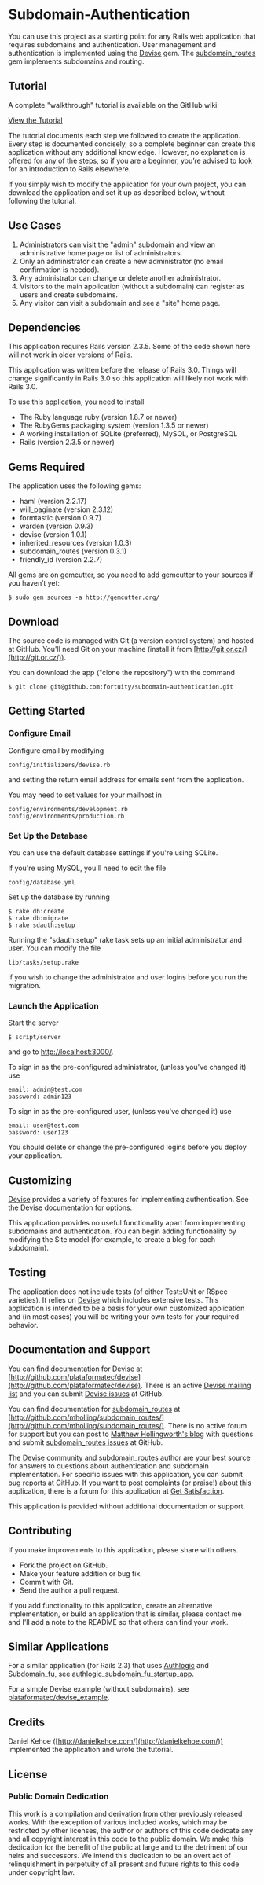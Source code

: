 # Subdomain-Authentication

You can use this project as a starting point for any Rails web application that requires subdomains and authentication. User management and authentication is implemented using the  [Devise](http://github.com/plataformatec/devise) gem. The [subdomain_routes](http://github.com/mholling/subdomain_routes/) gem implements subdomains and routing.

## Tutorial

A complete "walkthrough" tutorial is available on the GitHub wiki:

[View the Tutorial](http://wiki.github.com/fortuity/subdomain-authentication/tutorial-walkthrough)

The tutorial documents each step we followed to create the application. Every step is documented concisely, so a complete beginner can create this application without any additional knowledge. However, no explanation is offered for any of the steps, so if you are a beginner, you’re advised to look for an introduction to Rails elsewhere.

If you simply wish to modify the application for your own project, you can download the application and set it up as described below, without following the tutorial.

## Use Cases

1. Administrators can visit the "admin" subdomain and view an administrative home page or list of administrators.
2. Only an administrator can create a new administrator (no email confirmation is needed).
3. Any administrator can change or delete another administrator.
4. Visitors to the main application (without a subdomain) can register as users and create subdomains.
5. Any visitor can visit a subdomain and see a "site" home page.

## Dependencies

This application requires Rails version 2.3.5. Some of the code shown here will not work in older versions of Rails. 

This application was written before the release of Rails 3.0. Things will change significantly in Rails 3.0 so this application will likely not work with Rails 3.0.

To use this application, you need to install 

* The Ruby language ruby (version 1.8.7 or newer)
* The RubyGems packaging system (version 1.3.5 or newer)
* A working installation of SQLite (preferred), MySQL, or PostgreSQL
* Rails (version 2.3.5 or newer)

## Gems Required

The application uses the following gems:

* haml (version 2.2.17)
* will_paginate (version 2.3.12)
* formtastic (version 0.9.7)
* warden (version 0.9.3)
* devise (version 1.0.1)
* inherited_resources (version 1.0.3)
* subdomain_routes (version 0.3.1)
* friendly_id (version 2.2.7)

All gems are on gemcutter, so you need to add gemcutter to your sources if you haven’t yet:

    $ sudo gem sources -a http://gemcutter.org/

## Download

The source code is managed with Git (a version control system) and hosted at GitHub. You'll need Git on your machine (install it from [http://git.or.cz/](http://git.or.cz/)).

You can download the app ("clone the repository") with the command

    $ git clone git@github.com:fortuity/subdomain-authentication.git

## Getting Started

### Configure Email

Configure email by modifying

    config/initializers/devise.rb

and setting the return email address for emails sent from the application.

You may need to set values for your mailhost in

    config/environments/development.rb
    config/environments/production.rb

### Set Up the Database

You can use the default database settings if you're using SQLite. 

If you're using MySQL, you'll need to edit the file

    config/database.yml

Set up the database by running

    $ rake db:create
    $ rake db:migrate
    $ rake sdauth:setup

Running the "sdauth:setup" rake task sets up an initial administrator and user. You can modify the file

    lib/tasks/setup.rake

if you wish to change the administrator and user logins before you run the migration.

### Launch the Application

Start the server

    $ script/server

and go to [http://localhost:3000/](http://localhost:3000/). 

To sign in as the pre-configured administrator, (unless you've changed it) use

    email: admin@test.com
    password: admin123

To sign in as the pre-configured user, (unless you've changed it) use

    email: user@test.com
    password: user123

You should delete or change the pre-configured logins before you deploy your application.

## Customizing

[Devise](http://github.com/plataformatec/devise) provides a variety of features for implementing authentication. See the Devise documentation for options.

This application provides no useful functionality apart from implementing subdomains and authentication. You can begin adding functionality by modifying the Site model (for example, to create a blog for each subdomain).

## Testing

The application does not include tests (of either Test::Unit or RSpec varieties). It relies on  [Devise](http://github.com/plataformatec/devise) which includes extensive tests. This application is intended to be a basis for your own customized application and (in most cases) you will be writing your own tests for your required behavior.

## Documentation and Support

You can find documentation for [Devise](http://github.com/plataformatec/devise) at [http://github.com/plataformatec/devise](http://github.com/plataformatec/devise). There is an active [Devise mailing list](http://groups.google.com/group/plataformatec-devise) and you can submit [Devise issues](http://github.com/plataformatec/devise/issues) at GitHub.

You can find documentation for [subdomain_routes](http://github.com/mholling/subdomain_routes/) at [http://github.com/mholling/subdomain_routes/](http://github.com/mholling/subdomain_routes/). There is no active forum for support but you can post to [Matthew Hollingworth's blog](http://code.matthewhollingworth.net/articles/2009-06-02-adding-subdomains-to-rails-routing) with questions and submit [subdomain_routes issues](http://github.com/mholling/subdomain_routes/issues) at GitHub.

The [Devise](http://github.com/plataformatec/devise) community and  [subdomain_routes](http://github.com/mholling/subdomain_routes/) author are your best source for answers to questions about authentication and subdomain implementation. For specific issues with this application, you can submit [bug reports](http://github.com/fortuity/subdomain-authentication/issues) at GitHub. If you want to post complaints (or praise!) about this application, there is a forum for this application at [Get Satisfaction](http://getsatisfaction.com/origin/products/origin_rails_23subdomain_authentication_example_application).

This application is provided without additional documentation or support.

## Contributing

If you make improvements to this application, please share with others.

* Fork the project on GitHub.
* Make your feature addition or bug fix.
* Commit with Git.
* Send the author a pull request.

If you add functionality to this application, create an alternative implementation, or build an application that is similar, please contact me and I'll add a note to the README so that others can find your work.

## Similar Applications

For a similar application (for Rails 2.3) that uses [Authlogic](http://github.com/binarylogic/authlogic/tree/master) and [Subdomain_fu](http://github.com/mbleigh/subdomain-fu), see [authlogic_subdomain_fu_startup_app](http://github.com/devinterface/authlogic_subdomain_fu_startup_app).

For a simple Devise example (without subdomains), see [plataformatec/devise_example](http://github.com/plataformatec/devise_example).

## Credits

Daniel Kehoe ([http://danielkehoe.com/](http://danielkehoe.com/)) implemented the application and wrote the tutorial.

## License

### Public Domain Dedication

This work is a compilation and derivation from other previously released works. With the exception of various included works, which may be restricted by other licenses, the author or authors of this code dedicate any and all copyright interest in this code to the public domain. We make this dedication for the benefit of the public at large and to the detriment of our heirs and successors. We intend this dedication to be an overt act of relinquishment in perpetuity of all present and future rights to this code under copyright law.

